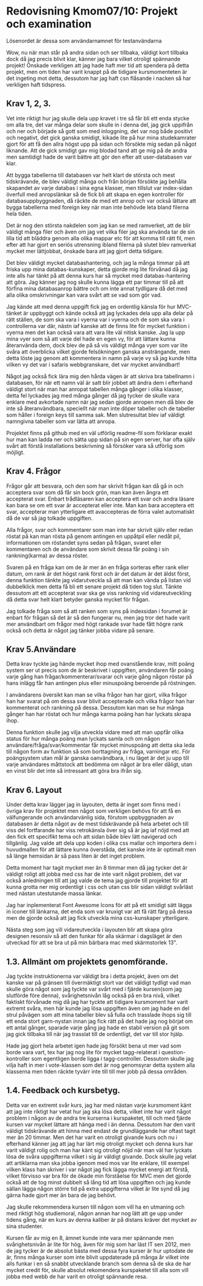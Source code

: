Redovisning Kmom07/10: Projekt och examination
====================================

Lösenordet är dessa som användarnamnet för testanvändarna

Wow, nu när man står på andra sidan och ser tillbaka, väldigt kort tillbaka dock då jag precis blivit klar, känner jag bara vilket otroligt spännande projekt! Önskade verkligen att jag hade haft mer tid att spendera på detta projekt, men om tiden har varit knappt på de tidigare kursmomenteten är det ingeting mot detta, dessutom har jag haft csn flåsande i nacken så har verkligen haft tidspress.

Krav 1, 2, 3.
----------------------

Vet inte riktigt hur jag skulle dela upp kravet i tre så får bli ett enda stycke om alla tre, det var många delar som skulle in i denna del, jag gick uppifrån och ner och började så gott som med inloggning, det var nog både positivt och negativt, det gick ganska smidigt, kikade lite på hur mina studekamrater gjort för att få den allra högst upp på sidan och försökte mig sedan på något liknande. Att de gick smidigt gav mig blodad tand att ge mig på de andra men samtidigt hade de varit bättre att gör den efter att user-databasen var klar.

Att bygga tabellerna till databasen var helt klart de största och mest tidskrävande, de blev väldigt många och från början försökte jag behålla skapandet av varje databas i sina egna klasser, men tillslut var index-sidan överfull med anropslänkar så de fick bli att skapa en egen kontroller för databasuppbyggnaden, då räckte de med ett anrop och var också lättare att bygga tabellerna med foreign key när man inte behövde leta bland filerna hela tiden.

Det är nog den största nakdelen som jag kan se med ramverket, att de blir väldigt många filer och även om jag vet vilka filer jag ska använda tar de sin lilla tid att bläddra genom alla olika mappar etc för att komma till rätt fil, men efter att har gjort en seriös utrensning ibland filerna på slutet blev ramverkat mycket mer lättjobbat, önskade bara att jag gjort detta tidigare.

Det blev väldigt mycket databashantering, och jag la många timmar på att friska upp mina databas-kunskaper, detta gjorde mig lite förvånad då jag inte alls har tänkt på att denna kurs har så mycket med databas-hantering att göra. Jag känner jag nog skulle kunna lägga ett par timmar till på att förfina mina databasanrop bättre och om inte annat tydligare då det med alla olika omskrivningar kan vara svårt att se vad som gör vad. 

Jag kände att med denna uppgift fick jag en ordentlig känsla för hur MVC-tänket är uppbyggt och kände också att jag lyckades dela upp alla delar på rätt ställen, de som ska vara i vyerna var i vyerna och de som ska vara i controllerna var där, nästn iaf kanske att de finns lite för mycket funktion i vyerna men det kan också vara att vara lite väl nitisk kanske. Jag la upp mina vyer som så att varje del hade en egen vy, för att lättare kunna återanvända dem, dock blev de på så vis väldigt många vyer som var lite svåra att överblicka vilket gjorde felsökningen ganska ansträngande, men detta löste jag genom att kommentera in namn på varje vy så jag kunde hitta vilken vy det var i safaris webbgranskare, det var mycket användbart!

Något jag också fick lära mig den hårda vägen är att skriva bra tabellnamn i databasen, för när ett namn väl är satt blir jobbet att ändra dem i efterhand väldigt stort när man har anropat tabellen många gånger i olika klasser, detta fel lyckades jag med många gånger då jag tycker de skulle vara enklare med avkortade namn när jag sedan gjorde anropen men då blev de inte så återanvändbara, speciellt när man inte döper tabeller och de tabeller som håller i foreign keys till samma sak. Men slutresultat blev iaf väldigt namngivna tabeller som var lätta att anropa. 

Projektet finns på github med en väl utförlig readme-fil som förklarar exakt hur man kan ladda ner och sätta upp sidan på sin egen server, har ofta själv svårt att förstå installations beskrivning så försöker vara så utförlig som möjligt.

Krav 4. Frågor
-----------------------

Frågor går att besvara, och den som har skrivit frågan kan då gå in och acceptera svar som då får sin bock grön, man kan även ångra ett accepterat svar. Enbart trådläsaren kan acceptera ett svar och andra läsare kan bara se om ett svar är accepterat eller inte. Man kan bara acceptera ett svar, accepterar man ytterligare ett avaccepteras de förra valet automatiskt då de var så jag tolkade uppgiften.

Alla frågor, svar och kommentarer som man inte har skrivit själv eller redan röstat på kan man rösta på genom antingen en uppåtpil eller nedåt pil, informationen om röstandet syns sedan på frågan, svaret eller kommentaren och de användare som skrivit dessa får poäng i sin rankning(karma) av dessa röster. 

Svaren på en fråga kan om de är mer än en fråga sorteras efter rank eller datum, om rank är det högst rank först och är det datum är det äldst först, denna funktion tänkte jag vidarutveckla så att man kan vända på listan vid dubbelklick men detta få bli ett senare projekt då tiden tog slut. Tänkte dessutom att ett accepterat svar ska ge viss rankning vid vidareutveckling då detta svar helt klart betyder ganska mycket för frågan.

Jag tolkade fråga som så att ranken som syns på indexsidan i forumet är enbart för frågan så det är så den fungerar nu, men jag tror det hade varit mer användbart om frågor med högt rankade svar hade fått högre rank också och detta är något jag tänker jobba vidare på senare.

Krav 5.Användare
-------------------------

Detta krav tyckte jag hände mycket ihop med ovanstående krav, mitt poäng system ser ut precis som de är beskrivet i uppgiften, användaren får poäng varje gång han frågar/kommenterar/svarar och varje gång någon röstar på hans inlägg får han antingen plus eller minuspoäng beroende på röstningen. 

I användarens översikt kan man se vilka frågor han har gjort, vilka frågor han har svarat på om dessa svar blivit accepterade och vilka frågor han har kommenterat och rankning på dessa. Dessutom kan man se hur många gånger han har röstat och hur många karma poäng han har lyckats skrapa ihop. 

Denna funktion skulle jag vilja utveckla vidare med att man uppfår olika status för hur många poäng man lyckats samla och om någon användare/fråga/svar/kommentar får mycket minuspoäng att detta ska leda till någon form av funktion så som borttagning av fråga, varningar etc. För poängsystem utan mål är ganska oanvändbara, i nu läget är det ju upp till varje användares måttstock att bedömma om något är bra eller dåligt, utan en vinst blir det inte så intressant att göra bra ifrån sig.

Krav 6. Layout
-----------------------

Under detta krav lägger jag in layouten, detta är inget som finns med i övriga krav för projektet men något som verkligen behövs för att få en välfungerande och användarvänlig sida, förutom uppbyggnaden av databasen är detta något av de mest tidskrävande på hela arbetet och till viss del fortfarande har viss retrokänsla över sig så är jag iaf nöjd med att den fick ett specifikt tema och att sidan både blev lätt navigerad och tillgänlig. Jag valde att dela upp koden i olika css mallar och importera dem i huvudmallen för att lättare kunna överståda, det kanske inte är optimalt men så länge hemsidan är så pass liten är det inget problem.

Detta moment har tagit mycket mer än 8 timmar men då jag tycker det är väldigt roligt att jobba med css har de inte varit något problem, det var också anledningen till att jag valde de tema jag gjorde till projektet för att kunna grotta ner mig ordentligt i css och utan css blir sidan väldigt svårläst med nästan utestutande massa länkar. 

Jag har inplementerat Font Awesome Icons för att på ett smidigt sätt lägga in iconer till länkarna, det enda som var kruxigt var att få rätt färg på dessa men de gjorde också att jag fick utveckla mina css-kunskaper ytterligare.

Nästa steg som jag vill vidareutveckla i layouten blir att skapa göra designen resonsiv så att den funkar för alla skärmar i dagsläget är den utveckad för att se bra ut på min bärbara mac med skärmstorlek 13".

1.3. Allmänt om projektets genomförande.
-------------------------------------------------

Jag tyckte instruktionerna var väldigt bra i detta projekt, även om det kanske var på gränsen till övermäktigt stort var det väldigt tydligt vad man skulle göra något som jag tyckte var svårt med i fjärde kursen(som jag slutförde före denna), svårighetsnivån låg också på en bra nivå, vilket faktiskt förvånade mig då jag har tyckte att tidigare kursmoment har varit extremt svåra, men här kunde jag lösa uppgiften även om jag hade en del strul påvägen som att mina tabeller blev så fulla och trasslade ihops sig till ett enda stort garn-nystan innan jag fick rätt på det hade jag nog börjat om ett antal gånger, sparade varje gång jag hade en stabil version på git som jag gick tillbaka till när jag trasslat till de ordentligt, det var till stor hjälp.

Hade jag gjort hela arbetet igen hade jag försökt bena ut mer vad som borde vara vart, tex har jag nog lite för mycket tagg-relaterat i question-kontroller som egentligen borde ligga i tagg-controller. Dessutom skulle jag vilja haft in mer i vote-klassen som det är nog genomsyrar detta system alla klasserna men tiden räckte tyvärr inte till till mer jobb på dessa områden.

1.4. Feedback och kursbetyg.
--------------------------------------

Detta var en extremt svår kurs, jag har med nästan varje kursmoment känt att jag inte riktigt har vetat hur jag ska lösa detta, vilket inte har varit något problem i någon av de andra tre kurserna i kurspaketet, till och med fjärde kursen var mycket lättare att hänga med i än denna. Dessutom har den varit väldigt tidskrävande att hinna med endast de grundläggande har oftast tagit mer än 20 timmar. Men det har varit en otroligt givande kurs och nu i efterhand känner jag att jag har lärt mig otroligt mycket och denna kurs har varit väldigt rolig och man har känt sig otroligt nöjd när man väl har lyckats lösa de svåra uppgifterna vilket i sig är väldigt givande. Dock skulle jag velat att artiklarna man ska jobba igenom med mos var lite enklare, till exempel vilken klass han skriver i var något jag fick lägga mycket energi att förstå, vilket förvisso var bra för de ökade min förståelse för MVC men det gjorde också att de tog minst dubbelt så lång tid att lösa uppgiften och jag kunde sällan lägga någon större tid på extra uppgifterna vilket är lite synd då jag gärna hade gjort mer än bara de jag behövt.

Jag skulle rekommendera kursen till någon som vill ha en utmaning och med riktigt hög studiemoral, någon annan har nog lätt att ge upp under tidens gång, när en kurs av denna kaliber är på distans kräver det mycket av sina studenter. 

Kursen får av mig en 8, ämnet kunde inte vara mer spännande men svårighetsnivån är lite för hög, även för mig som har läst IT sen 2012, men de jag tycker är de absolut bästa med dessa fyra kurser är hur uptodate de är, finns många kurser som inte blivit uppdaterade på många år vilket inte alls funkar i en så snabbt utvecklande branch som denna så de ska de har mycket credit för, skulle absolut rekomendera kurspaketet till alla som vill jobba med webb de har varit en otroligt spännande resa. 
